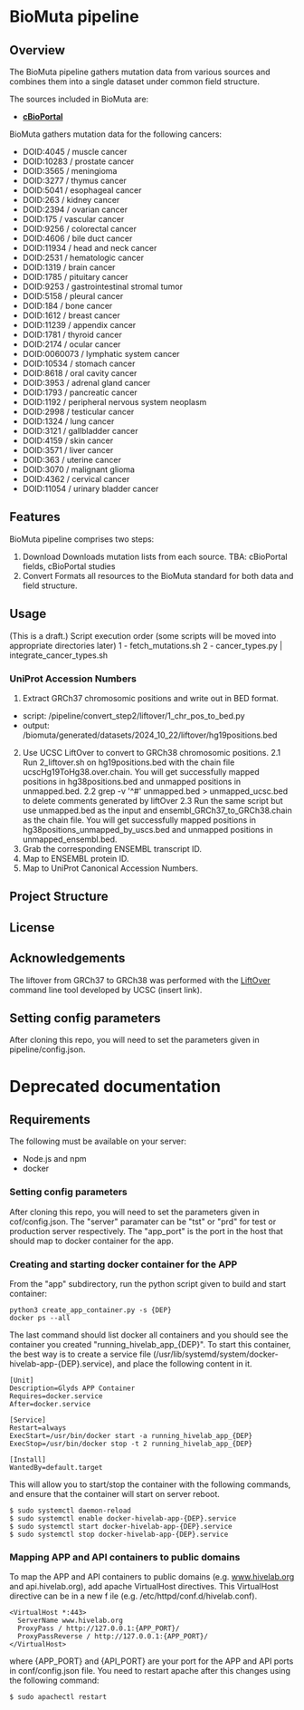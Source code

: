 # BioMuta pipeline

## Overview
The BioMuta pipeline gathers mutation data from various sources and combines them into a single dataset under common field structure.

The sources included in BioMuta are:
- **[cBioPortal](https://www.cbioportal.org)**

BioMuta gathers mutation data for the following cancers:
- DOID:4045 / muscle cancer
- DOID:10283 / prostate cancer
- DOID:3565 / meningioma
- DOID:3277 / thymus cancer
- DOID:5041 / esophageal cancer
- DOID:263 / kidney cancer
- DOID:2394 / ovarian cancer
- DOID:175 / vascular cancer
- DOID:9256 / colorectal cancer
- DOID:4606 / bile duct cancer
- DOID:11934 / head and neck cancer
- DOID:2531 / hematologic cancer
- DOID:1319 / brain cancer
- DOID:1785 / pituitary cancer
- DOID:9253 / gastrointestinal stromal tumor
- DOID:5158 / pleural cancer
- DOID:184 / bone cancer
- DOID:1612 / breast cancer
- DOID:11239 / appendix cancer
- DOID:1781 / thyroid cancer
- DOID:2174 / ocular cancer
- DOID:0060073 / lymphatic system cancer
- DOID:10534 / stomach cancer
- DOID:8618 / oral cavity cancer
- DOID:3953 / adrenal gland cancer
- DOID:1793 / pancreatic cancer
- DOID:1192 / peripheral nervous system neoplasm
- DOID:2998 / testicular cancer
- DOID:1324 / lung cancer
- DOID:3121 / gallbladder cancer
- DOID:4159 / skin cancer
- DOID:3571 / liver cancer
- DOID:363 / uterine cancer
- DOID:3070 / malignant glioma
- DOID:4362 / cervical cancer
- DOID:11054 / urinary bladder cancer

## Features
BioMuta pipeline comprises two steps:
1. Download
Downloads mutation lists from each source.
TBA: cBioPortal fields, cBioPortal studies
2. Convert
Formats all resources to the BioMuta standard for both data and field structure.

## Usage
(This is a draft.)
Script execution order (some scripts will be moved into appropriate directories later)
1 - fetch_mutations.sh
2 - cancer_types.py | integrate_cancer_types.sh

### UniProt Accession Numbers
1. Extract GRCh37 chromosomic positions and write out in BED format.
- script: /pipeline/convert_step2/liftover/1_chr_pos_to_bed.py
- output: /biomuta/generated/datasets/2024_10_22/liftover/hg19positions.bed
2. Use UCSC LiftOver to convert to GRCh38 chromosomic positions.
2.1 Run 2_liftover.sh on hg19positions.bed with the chain file ucscHg19ToHg38.over.chain. You will get successfully mapped positions in hg38positions.bed and unmapped positions in unmapped.bed.
2.2 grep -v '^#' unmapped.bed > unmapped_ucsc.bed to delete comments generated by liftOver
2.3 Run the same script but use unmapped.bed as the input and ensembl_GRCh37_to_GRCh38.chain as the chain file. You will get successfully mapped positions in hg38positions_unmapped_by_uscs.bed and unmapped positions in unmapped_ensembl.bed.
3. Grab the corresponding ENSEMBL transcript ID.
4. Map to ENSEMBL protein ID.
5. Map to UniProt Canonical Accession Numbers.

## Project Structure
## License
## Acknowledgements
The liftover from GRCh37 to GRCh38 was performed with the [LiftOver](https://genome-euro.ucsc.edu/cgi-bin/hgLiftOver?hgsid=346179925_bFhSTQmbua17iNFkjSMh5Lou4CSU) command line tool developed by UCSC (insert link).

## Setting config parameters
After cloning this repo, you will need to set the parameters given in pipeline/config.json.



# Deprecated documentation
## Requirements
The following must be available on your server:

* Node.js and npm
* docker


### Setting config parameters
After cloning this repo, you will need to set the parameters given in
cof/config.json. The "server" paramater can be "tst" or "prd" for
test or production server respectively. The "app_port" is the port
in the host that should map to docker container for the app.


### Creating and starting docker container for the APP

From the "app" subdirectory, run the python script given to build and start container:
  ```
  python3 create_app_container.py -s {DEP}
  docker ps --all
  ```
The last command should list docker all containers and you should see the container
you created "running_hivelab_app_{DEP}". To start this container, the best way is
to create a service file (/usr/lib/systemd/system/docker-hivelab-app-{DEP}.service),
and place the following content in it.

  ```
  [Unit]
  Description=Glyds APP Container
  Requires=docker.service
  After=docker.service

  [Service]
  Restart=always
  ExecStart=/usr/bin/docker start -a running_hivelab_app_{DEP}
  ExecStop=/usr/bin/docker stop -t 2 running_hivelab_app_{DEP}

  [Install]
  WantedBy=default.target
  ```
This will allow you to start/stop the container with the following commands, and ensure
that the container will start on server reboot.

  ```
  $ sudo systemctl daemon-reload 
  $ sudo systemctl enable docker-hivelab-app-{DEP}.service
  $ sudo systemctl start docker-hivelab-app-{DEP}.service
  $ sudo systemctl stop docker-hivelab-app-{DEP}.service
  ```


### Mapping APP and API containers to public domains
To map the APP and API containers to public domains (e.g. www.hivelab.org and api.hivelab.org),
add apache VirtualHost directives. This VirtualHost directive can be in a new f
ile (e.g. /etc/httpd/conf.d/hivelab.conf).

  ```
  <VirtualHost *:443>
    ServerName www.hivelab.org
    ProxyPass / http://127.0.0.1:{APP_PORT}/
    ProxyPassReverse / http://127.0.0.1:{APP_PORT}/
  </VirtualHost>

  ```

where {APP_PORT} and {API_PORT} are your port for the APP and API ports 
in conf/config.json file. You need to restart apache after this changes using 
the following command:

   ```
   $ sudo apachectl restart 
   ```





